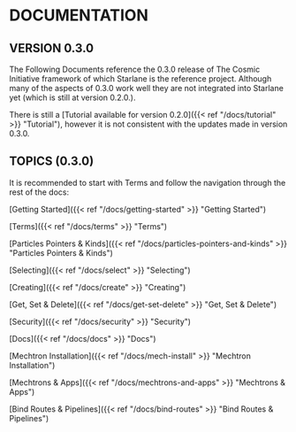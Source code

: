 
# DOCUMENTATION

## VERSION 0.3.0
The Following Documents reference the 0.3.0 release of The Cosmic Initiative framework of which Starlane is the reference project.  Although many of the aspects of 0.3.0 work well they are not integrated into Starlane yet (which is still at version 0.2.0.).

There is still a [Tutorial available for version 0.2.0]({{< ref "/docs/tutorial" >}} "Tutorial"), however it is not consistent with the updates made in version 0.3.0.

## TOPICS (0.3.0)
It is recommended to start with Terms and follow the navigation through the rest of the docs:


[Getting Started]({{< ref "/docs/getting-started" >}} "Getting Started")

[Terms]({{< ref "/docs/terms" >}} "Terms")

[Particles Pointers & Kinds]({{< ref "/docs/particles-pointers-and-kinds" >}} "Particles Pointers & Kinds")

[Selecting]({{< ref "/docs/select" >}} "Selecting")

[Creating]({{< ref "/docs/create" >}} "Creating")

[Get, Set & Delete]({{< ref "/docs/get-set-delete" >}} "Get, Set & Delete")

[Security]({{< ref "/docs/security" >}} "Security")

[Docs]({{< ref "/docs/docs" >}} "Docs")

[Mechtron Installation]({{< ref "/docs/mech-install" >}} "Mechtron Installation")

[Mechtrons & Apps]({{< ref "/docs/mechtrons-and-apps" >}} "Mechtrons & Apps")

[Bind Routes & Pipelines]({{< ref "/docs/bind-routes" >}} "Bind Routes & Pipelines")






